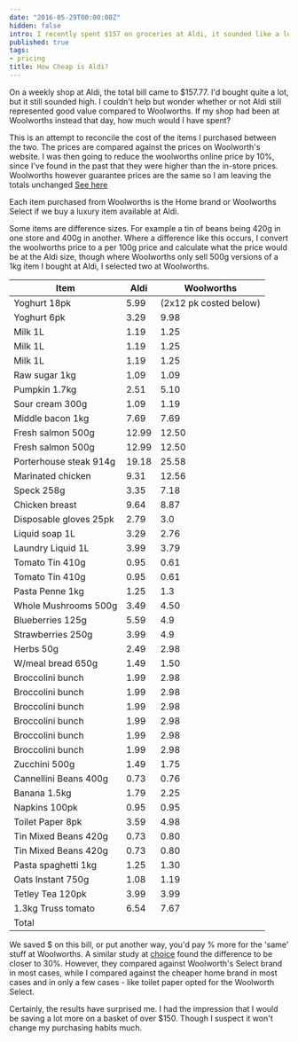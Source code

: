 ```yaml
---
date: "2016-05-29T00:00:00Z"
hidden: false
intro: I recently spent $157 on groceries at Aldi, it sounded like a lot and wondered what I would have paid at Woolworths.
published: true
tags:
- pricing
title: How Cheap is Aldi?
---
```



On a weekly shop at Aldi, the total bill came to $157.77. I'd bought quite
a lot, but it still sounded high. I couldn't help but wonder whether or not
Aldi still represented good value compared to Woolworths. If my shop had been
at Woolworths instead that day, how much would I have spent?

This is an attempt to reconcile the cost of the items I purchased between the
two.  The prices are compared against the prices on Woolworth's website. I was then
going to reduce the woolworths online price by 10%, since I've found in the past that
they were higher than the in-store prices. Woolworths however guarantee prices are the
same so I am leaving the totals unchanged [See here](https://www.woolworths.com.au/Shop/Discover/shopping-online/same-prices-in-store-delivered)

Each item purchased from Woolworths is the Home brand or Woolworths Select if we buy a luxury item available at Aldi.

Some items are difference sizes. For example a tin of beans being 420g in one store and 400g in another. Where a difference like this occurs, I convert the woolworths price to a per 100g price and calculate what the price would be at the Aldi size, though where Woolworths only sell 500g versions of a 1kg item I bought at Aldi, I selected two at Woolworths.

|Item |Aldi |Woolworths |
|----- |----- | --------- |
|Yoghurt 18pk| 5.99| (2x12 pk costed below)
|Yoghurt 6pk| 3.29| 9.98|
|Milk 1L| 1.19| 1.25|
|Milk 1L| 1.19| 1.25|
|Milk 1L| 1.19| 1.25|
|Raw sugar 1kg| 1.09| 1.09|
|Pumpkin 1.7kg| 2.51| 5.10|
|Sour cream 300g| 1.09| 1.19|
|Middle bacon 1kg| 7.69| 7.69|
|Fresh salmon 500g| 12.99| 12.50|
|Fresh salmon 500g| 12.99| 12.50|
|Porterhouse steak 914g| 19.18| 25.58|
|Marinated chicken| 9.31| 12.56|
|Speck 258g| 3.35| 7.18|
|Chicken breast| 9.64| 8.87|
|Disposable gloves 25pk| 2.79| 3.0|
|Liquid soap 1L| 3.29| 2.76|
|Laundry Liquid 1L| 3.99| 3.79|
|Tomato Tin 410g| 0.95| 0.61|
|Tomato Tin 410g| 0.95| 0.61|
|Pasta Penne 1kg| 1.25| 1.3|
|Whole Mushrooms 500g| 3.49| 4.50|
|Blueberries 125g| 5.59| 4.9|
|Strawberries 250g| 3.99| 4.9|
|Herbs 50g| 2.49| 2.98|
|W/meal bread 650g| 1.49| 1.50|
|Broccolini bunch| 1.99| 2.98|
|Broccolini bunch| 1.99| 2.98|
|Broccolini bunch| 1.99| 2.98|
|Broccolini bunch| 1.99| 2.98|
|Broccolini bunch| 1.99| 2.98|
|Broccolini bunch| 1.99| 2.98|
|Zucchini 500g| 1.49| 1.75|
|Cannellini Beans 400g| 0.73| 0.76|
|Banana 1.5kg| 1.79| 2.25|
|Napkins 100pk| 0.95| 0.95|
|Toilet Paper 8pk| 3.59| 4.98|
|Tin Mixed Beans 420g| 0.73| 0.80|
|Tin Mixed Beans 420g| 0.73| 0.80|
|Pasta spaghetti 1kg| 1.25| 1.30|
|Oats Instant 750g| 1.08| 1.19|
|Tetley Tea 120pk| 3.99| 3.99|
|1.3kg Truss tomato| 6.54| 7.67|
|Total| | | 

We saved $<span class="absolute"></span> on this bill, or put another way, you'd pay <span class="percent"></span>% more for the
'same' stuff at Woolworths.  A similar study at
[choice](https://www.choice.com.au/shopping/everyday-shopping/supermarkets/articles/cheapest-groceries-australia)
found the difference to be closer to 30%. However, they compared against
Woolworth's Select brand in most cases, while I compared against the cheaper
home brand in most cases and in only a few cases - like toilet paper opted for
the Woolworth Select.

Certainly, the results have surprised me. I had the impression that I would be
saving a lot more on a basket of over $150. Though I suspect it won't change my
purchasing habits much.

<script>
$(document).ready(function() {
    function reduceSum(a, b) {
        return a + (parseFloat(b.innerText) || 0); 
    };
    var aldi = $('table tr td:nth-child(2)').toArray().reduce(reduceSum, 0);
    var woolies = $('table tr td:nth-child(3)').toArray().reduce(reduceSum, 0);
    $('table tr:last td:nth-child(2)').text(aldi.toFixed(2));
    $('table tr:last td:nth-child(3)').text(woolies.toFixed(2));

    $('.absolute').text((woolies-aldi).toFixed(0));
    $('.percent').text(((woolies-aldi) / aldi * 100).toFixed(0));
});
</script>
